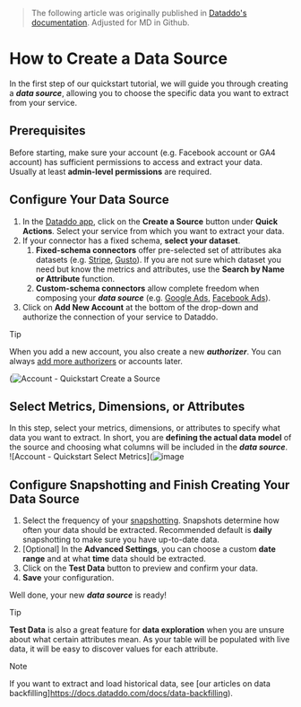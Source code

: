> The following article was originally published in [Dataddo's documentation](mhttps://docs.dataddo.com/docs/creating-a-data-source). Adjusted for MD in Github.

# How to Create a Data Source
In the first step of our quickstart tutorial, we will guide you through creating a ***data source***, allowing you to choose the specific data you want to extract from your service.

## Prerequisites
Before starting, make sure your account (e.g. Facebook account or GA4 account) has sufficient permissions to access and extract your data. Usually at least **admin-level permissions** are required.

## Configure Your Data Source

1. In the [Dataddo app](https://app.dataddo.com/), click on the **Create a Source** button under **Quick Actions**. Select your service from which you want to extract your data.
2. If your connector has a fixed schema, **select your dataset**.
    1. **Fixed-schema connectors** offer pre-selected set of attributes aka datasets (e.g. [Stripe](https://docs.dataddo.com/docs/stripe), [Gusto](https://docs.dataddo.com/docs/gusto)).  If you are not sure which dataset you need but know the metrics and attributes, use the **Search by Name or Attribute** function.
    2. **Custom-schema connectors** allow complete freedom when composing your ***data source*** (e.g. [Google Ads](https://docs.dataddo.com/docs/google-ads), [Facebook Ads](https://docs.dataddo.com/docs/facebook-ads)).
3. Click on **Add New Account** at the bottom of the drop-down and authorize the connection of your service to Dataddo.

> [!TIP]
> When you add a new account, you also create a new ***authorizer***. You can always [add more authorizers](https://docs.dataddo.com/docs/authorized-services) or accounts later.

(![Account - Quickstart Create a Source](https://github.com/mylinhpb/portfolio/assets/145331760/1048adfb-ea72-4a2f-843e-7f7fda2e717e)


## Select Metrics, Dimensions, or Attributes
In this step, select your metrics, dimensions, or attributes to specify what data you want to extract. In short, you are **defining the actual data model** of the source and choosing what columns will be included in the ***data source***.
![Account - Quickstart Select Metrics](![image](https://github.com/mylinhpb/portfolio/assets/145331760/e43ccb7f-277b-4d0b-ab67-89401aaa7f56)

## Configure Snapshotting and Finish Creating Your Data Source
1. Select the frequency of your [snapshotting](https://docs.dataddo.com/docs/extraction). Snapshots determine how often your data should be extracted. Recommended default is **daily** snapshotting to make sure you have up-to-date data.
2. [Optional] In the **Advanced Settings**, you can choose a custom **date range** and at what **time** data should be extracted.
3. Click on the **Test Data** button to preview and confirm your data.
4. **Save** your configuration.

Well done, your new ***data source*** is ready!

> [!TIP]
> **Test Data** is also a great feature for **data exploration** when you are unsure about what certain attributes mean. As your table will be populated with live data, it will be easy to discover values for each attribute.


> [!NOTE]
> If you want to extract and load historical data, see [our articles on data backfilling]https://docs.dataddo.com/docs/data-backfilling).
